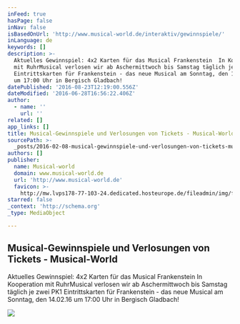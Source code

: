 ```yaml
---
inFeed: true
hasPage: false
inNav: false
isBasedOnUrl: 'http://www.musical-world.de/interaktiv/gewinnspiele/'
inLanguage: de
keywords: []
description: >-
  Aktuelles Gewinnspiel: 4x2 Karten für das Musical Frankenstein  In Kooperation
  mit RuhrMusical verlosen wir ab Aschermittwoch bis Samstag täglich je zwei PK1
  Eintrittskarten für Frankenstein - das neue Musical am Sonntag, den 14.02.16
  um 17:00 Uhr in Bergisch Gladbach!
datePublished: '2016-08-23T12:19:00.556Z'
dateModified: '2016-06-28T16:56:22.406Z'
author:
  - name: ''
    url: ''
related: []
app_links: []
title: Musical-Gewinnspiele und Verlosungen von Tickets - Musical-World
sourcePath: >-
  _posts/2016-02-08-musical-gewinnspiele-und-verlosungen-von-tickets-musical-w.md
authors: []
publisher:
  name: Musical-world
  domain: www.musical-world.de
  url: 'http://www.musical-world.de'
  favicon: >-
    http://mw.lvps178-77-103-24.dedicated.hosteurope.de/fileadmin/img/favicon.ico
starred: false
_context: 'http://schema.org'
_type: MediaObject

---
```

<article style=""><h1>Musical-Gewinnspiele und Verlosungen von Tickets - Musical-World</h1><p>Aktuelles Gewinnspiel: 4x2 Karten für das Musical Frankenstein In Kooperation mit RuhrMusical verlosen wir ab Aschermittwoch bis Samstag täglich je zwei PK1 Eintrittskarten für Frankenstein - das neue Musical am Sonntag, den 14.02.16 um 17:00 Uhr in Bergisch Gladbach!</p><img src="http://www.musical-world.de/typo3temp/pics/Frankenstein_Banner_3_01_a6726e0045.jpg" /></article>